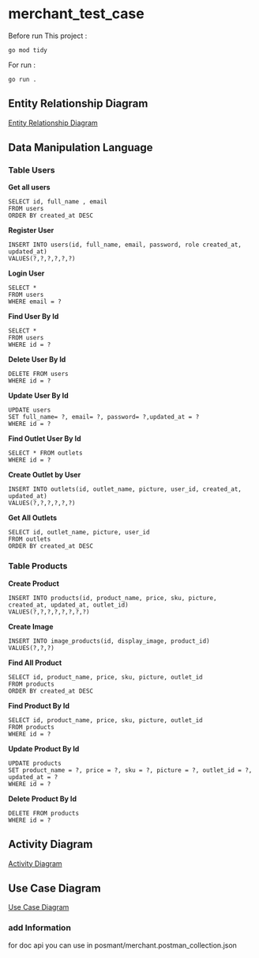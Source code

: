 # merchant_test_case

Before run This project : 

```
go mod tidy
```

For run :
```
go run . 
```
## Entity Relationship Diagram
[Entity Relationship Diagram](https://drive.google.com/file/d/11jhS05t-C-Xa7a81fDyFiR3vZbSzsmzU/view?usp=sharing 'ERD')


## Data Manipulation Language 
### Table Users

**Get all users**

   ```
SELECT id, full_name , email
FROM users
ORDER BY created_at DESC
   ```

**Register User**

   ```
INSERT INTO users(id, full_name, email, password, role created_at, updated_at)
VALUES(?,?,?,?,?,?)
   ```

**Login User**

   ```
SELECT * 
FROM users 
WHERE email = ?
   ```

**Find User By Id**

   ```
SELECT * 
FROM users 
WHERE id = ?
   ```

**Delete User By Id**

   ```
DELETE FROM users 
WHERE id = ?
   ```

**Update User By Id**

   ```
UPDATE users 
SET full_name= ?, email= ?, password= ?,updated_at = ?
WHERE id = ?
   ```

**Find Outlet User By Id**

   ```
SELECT * FROM outlets 
WHERE id = ?
   ```

**Create Outlet by User**

   ```
INSERT INTO outlets(id, outlet_name, picture, user_id, created_at, updated_at)
VALUES(?,?,?,?,?,?)
   ```

**Get All Outlets**

   ```
SELECT id, outlet_name, picture, user_id
FROM outlets
ORDER BY created_at DESC
   ```



### Table Products

**Create Product**

   ```
INSERT INTO products(id, product_name, price, sku, picture, created_at, updated_at, outlet_id)
VALUES(?,?,?,?,?,?,?,?)
   ```

**Create Image**

   ```
INSERT INTO image_products(id, display_image, product_id)
VALUES(?,?,?)
   ```

**Find All Product**

   ```
SELECT id, product_name, price, sku, picture, outlet_id
FROM products
ORDER BY created_at DESC
   ```

**Find Product By Id**

   ```
SELECT id, product_name, price, sku, picture, outlet_id 
FROM products 
WHERE id = ?
   ```

**Update Product By Id**

   ```
UPDATE products 
SET product_name = ?, price = ?, sku = ?, picture = ?, outlet_id = ?, updated_at = ?
WHERE id = ?
   ```

**Delete Product By Id**

   ```
DELETE FROM products 
WHERE id = ?
   ```

## Activity Diagram 
[Activity Diagram](https://drive.google.com/file/d/1cJUsI76H3o-fRoO15ilZcqjETlvPMy8q/view?usp=sharing 'Activiy Digram')


## Use Case Diagram 
[Use Case Diagram](https://drive.google.com/file/d/1H2KkTsbghGbGN0DAIr3CGQTeAHbG0sFE/view?usp=sharing 'Use Case')

### add Information
for doc api you can use in posmant/merchant.postman_collection.json
